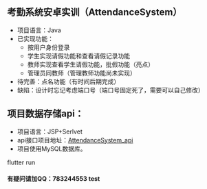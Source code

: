 
## 考勤系统安卓实训（AttendanceSystem）
 - 项目语言：Java
 - 已实现功能：
   + 按用户身份登录
   + 学生实现请假功能和查看请假记录功能
   + 教师实现查看学生请假功能，批假功能（亮点）
   + 管理员同教师（管理教师功能尚未实现）
 - 待完善：点名功能（有时间后期完成）
 - 缺陷：设计时忘记考虑端口号（端口号固定死了，需要可以自己修改）

## 项目数据存储api：
 - 项目语言：JSP+Serlvet
 - api接口项目地址：[AttendanceSystem_api](https://github.com/Silver-Age/AttendanceSystem_api)
 - 项目使用MySQL数据库。



flutter run

#### 有疑问请加QQ：783244553  test
